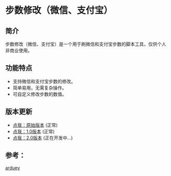 # 步数修改（微信、支付宝）

## 简介
步数修改（微信、支付宝）是一个用于刷微信和支付宝步数的脚本工具，仅供个人非商业使用。

## 功能特点
- 支持微信和支付宝步数的修改。
- 简单易用，无需复杂操作。
- 可自定义修改步数的数值。

## 版本更新
- [点我：原始版本](https://crabboss-lab.github.io/ShuaBuShu/bushu-ori.html) (正常)
- [点我：1.0版本](https://crabboss-lab.github.io/ShuaBuShu/bushu.html) (正常)
- [点我：2.0版本](https://crabboss-lab.github.io/ShuaBuShu/bushu2.0.html) (正在开发中...)

## 参考：
[arduey](https://gitee.com/arduey/shuabu?_from=gitee_search)

